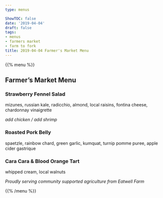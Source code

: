 ```yaml
---
type: menus

ShowTOC: false
date: '2019-04-04'
draft: false
tags:
- menus
- farmers market
- farm to fork
title: 2019-04-04 Farmer's Market Menu
---
```


{{% menu %}}

## Farmer’s Market Menu

### Strawberry Fennel Salad

mizunes, russian kale, radicchio, almond, local raisins,
fontina cheese, chardonnay vinaigrette

*add chicken / add shrimp*

### Roasted Pork Belly

spaetzle, rainbow chard, green garlic, kumquat,
turnip pomme puree, apple cider gastrique

### Cara Cara & Blood Orange Tart

whipped cream, local walnuts


*Proudly serving community supported agriculture from Eatwell Farm*

{{% /menu %}}
